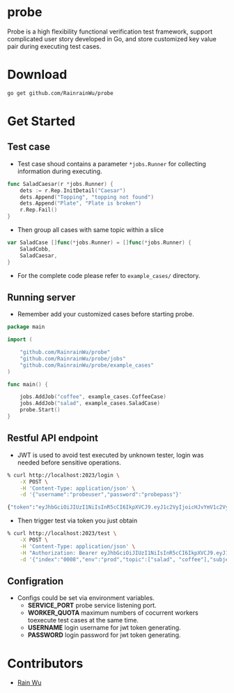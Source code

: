 # probe

Probe is a high flexibility functional verification test framework, support complicated user story developed in Go, and store customized key value pair during executing test cases.

# Download
```bash
go get github.com/RainrainWu/probe
```

# Get Started
## Test case
- Test case shoud contains a parameter `*jobs.Runner` for collecting information during executing.
```go
func SaladCaesar(r *jobs.Runner) {
	dets := r.Rep.InitDetail("Caesar")
	dets.Append("Topping", "topping not found")
	dets.Append("Plate", "Plate is broken")
	r.Rep.Fail()
}
```
- Then group all cases with same topic within a slice
```go
var SaladCase []func(*jobs.Runner) = []func(*jobs.Runner) {
	SaladCobb,
	SaladCaesar,
}
```
- For the complete code please refer to `example_cases/` directory.

## Running server
- Remember add your customized cases before starting probe.
```go
package main

import (

	"github.com/RainrainWu/probe"
	"github.com/RainrainWu/probe/jobs"
	"github.com/RainrainWu/probe/example_cases"
)

func main() {

	jobs.AddJob("coffee", example_cases.CoffeeCase)
	jobs.AddJob("salad", example_cases.SaladCase)
	probe.Start()
}
```

## Restful API endpoint
- JWT is used to avoid test executed by unknown tester, login was needed before sensitive operations.
```bash
% curl http://localhost:2023/login \
	-X POST \
	-H 'Content-Type: application/json' \
	-d '{"username":"probeuser","password":"probepass"}'

{"token":"eyJhbGciOiJIUzI1NiIsInR5cCI6IkpXVCJ9.eyJ1c2VyIjoicHJvYmV1c2VyIiwicm9sZSI6IlVEQyBUZXN0ZXIiLCJleHAiOjE1ODg0Nzc0ODcsImlhdCI6MTU4ODQ3NzE4NywiaXNzIjoiZ2luSldUIn0.ua-YmTuNWGKh8qGMBI1Du0-2qIVmxHtEw2UBZdCDuVs"}
```

- Then trigger test via token you just obtain
```bash
% curl http://localhost:2023/test \
	-X POST \
	-H 'Content-Type: application/json' \
	-H "Authorization: Bearer eyJhbGciOiJIUzI1NiIsInR5cCI6IkpXVCJ9.eyJ1c2VyIjoicHJvYmV1c2VyIiwicm9sZSI6IlVEQyBUZXN0ZXIiLCJleHAiOjE1ODg0Nzc0ODcsImlhdCI6MTU4ODQ3NzE4NywiaXNzIjoiZ2luSldUIn0.ua-YmTuNWGKh8qGMBI1Du0-2qIVmxHtEw2UBZdCDuVs" \
	-d '{"index":"0008","env":"prod","topic":["salad", "coffee"],"subject":"Daily integration test","tester":"CI Server"}'
```

## Configration
- Configs could be set via environment variables.
    - **SERVICE_PORT**
        probe service listening port.
    - **WORKER_QUOTA**
        maximum numbers of cocurrent workers toexecute test cases at the same time.
    - **USERNAME**
        login username for jwt token generating.
    - **PASSWORD**
        login password for jwt token generating.


# Contributors
- [Rain Wu](https://github.com/RainrainWu)